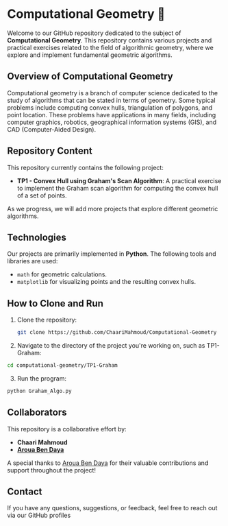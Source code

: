 # Computational Geometry 📐

Welcome to our GitHub repository dedicated to the subject of **Computational Geometry**. This repository contains various projects and practical exercises related to the field of algorithmic geometry, where we explore and implement fundamental geometric algorithms.

## Overview of Computational Geometry
Computational geometry is a branch of computer science dedicated to the study of algorithms that can be stated in terms of geometry. Some typical problems include computing convex hulls, triangulation of polygons, and point location. These problems have applications in many fields, including computer graphics, robotics, geographical information systems (GIS), and CAD (Computer-Aided Design).

## Repository Content
This repository currently contains the following project:

- **TP1 - Convex Hull using Graham's Scan Algorithm**: A practical exercise to implement the Graham scan algorithm for computing the convex hull of a set of points.

As we progress, we will add more projects that explore different geometric algorithms.

## Technologies
Our projects are primarily implemented in **Python**. The following tools and libraries are used:
- `math` for geometric calculations.
- `matplotlib` for visualizing points and the resulting convex hulls.

## How to Clone and Run
1. Clone the repository:
   ```bash
   git clone https://github.com/ChaariMahmoud/Computational-Geometry
   ```
   
 2. Navigate to the directory of the project you're working on, such as TP1-Graham:
   ```bash
   cd computational-geometry/TP1-Graham
   ```
 3. Run the program:
 
   ```bash
   python Graham_Algo.py
   ```
   
## Collaborators

This repository is a collaborative effort by:

- **Chaari Mahmoud**
- **[Aroua Ben Daya](https://github.com/Aroua-Ben-Daya)**

A special thanks to [Aroua Ben Daya](https://github.com/Aroua-Ben-Daya) for their valuable contributions and support throughout the project!

## Contact

If you have any questions, suggestions, or feedback, feel free to reach out via our GitHub profiles


